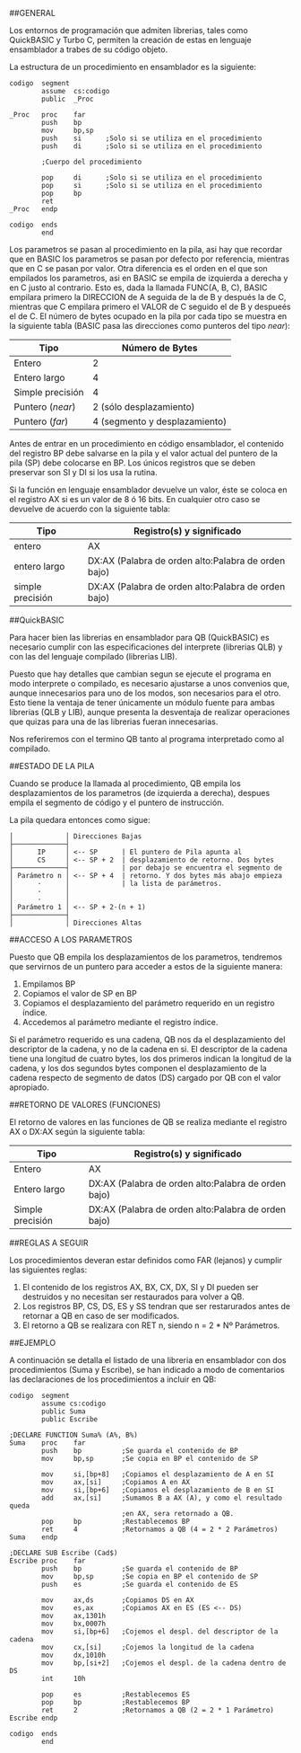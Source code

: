 ##GENERAL

Los entornos de programación que admiten librerias, tales como QuickBASIC y Turbo C, permiten la creación de estas en lenguaje ensamblador a trabes de su código objeto.

La estructura de un procedimiento en ensamblador es la siguiente:

```Assembly
codigo  segment
		assume  cs:codigo
		public  _Proc

_Proc   proc    far
		push    bp
		mov     bp,sp
		push    si      ;Solo si se utiliza en el procedimiento
		push    di      ;Solo si se utiliza en el procedimiento

		;Cuerpo del procedimiento

		pop     di      ;Solo si se utiliza en el procedimiento
		pop     si      ;Solo si se utiliza en el procedimiento
		pop     bp
		ret
_Proc   endp

codigo  ends
		end
```

Los parametros se pasan al procedimiento en la pila, asi hay que recordar que en BASIC los parametros se pasan por defecto por referencia, mientras que en C se pasan por valor. Otra diferencia es el orden en el que son empilados los parametros, asi en BASIC se empila de izquierda a derecha y en C justo al contrario. Esto es, dada la llamada FUNC(A, B, C), BASIC empilara primero la DIRECCION de A seguida de la de B y después la de C, mientras que C empilara primero el VALOR de C seguido el de B y despueés el de C. El número de bytes ocupado en la pila por cada tipo se muestra en la siguiente tabla (BASIC pasa las direcciones como punteros del tipo *near*):

|Tipo                  |Número de Bytes              |
|----------------------|-----------------------------|
|Entero                |2                            |
|Entero largo          |4                            |
|Simple precisión      |4                            |
|Puntero (*near*)      |2 (sólo desplazamiento)      |
|Puntero (*far*)       |4 (segmento y desplazamiento)|

Antes de entrar en un procedimiento en código ensamblador, el contenido del registro BP debe salvarse en la pila y el valor actual del puntero de la pila (SP) debe colocarse en BP. Los únicos registros que se deben preservar son SI y DI si los usa la rutina.

Si la función en lenguaje ensamblador devuelve un valor, éste se coloca en el registro AX si es un valor de 8 ó 16 bits. En cualquier otro caso se devuelve de acuerdo con la siguiente tabla:

|Tipo            |Registro(s) y significado                          |
|----------------|---------------------------------------------------|
|entero          |AX                                                 |
|entero largo    |DX:AX (Palabra de orden alto:Palabra de orden bajo)|
|simple precisión|DX:AX (Palabra de orden alto:Palabra de orden bajo)|

##QuickBASIC

Para hacer bien las librerias en ensamblador para QB (QuickBASIC) es necesario cumplir con las especificaciones del interprete (librerias QLB) y con las del lenguaje compilado (librerias LIB).

Puesto que hay detalles que cambian segun se ejecute el programa en modo interprete o compilado, es necesario ajustarse a unos convenios que, aunque innecesarios para uno de los modos, son necesarios para el otro. Esto tiene la ventaja de tener únicamente un módulo fuente para ambas librerias (QLB y LIB), aunque presenta la desventaja de realizar operaciones que quizas para una de las librerias fueran innecesarias.

Nos referiremos con el termino QB tanto al programa interpretado como al compilado.

##ESTADO DE LA PILA

Cuando se produce la llamada al procedimiento, QB empila los desplazamientos de los parametros (de izquierda a derecha), despues empila el segmento de código y el puntero de instrucción.

La pila quedara entonces como sigue:

	│             │ Direcciones Bajas
	├─────────────┤
	│      IP     │ <-- SP      | El puntero de Pila apunta al
	│      CS     │ <-- SP + 2  | desplazamiento de retorno. Dos bytes
	├─────────────┤             | por debajo se encuentra el segmento de
	│ Parámetro n │ <-- SP + 4  | retorno. Y dos bytes más abajo empieza
	│      ·      │             | la lista de parámetros.
	│      ·      │
	│      ·      │
	│ Parámetro 1 │ <-- SP + 2·(n + 1)
	├─────────────┤
	│             │ Direcciones Altas

##ACCESO A LOS PARAMETROS

Puesto que QB empila los desplazamientos de los parametros, tendremos que servirnos de un puntero para acceder a estos de la siguiente manera:

1. Empilamos BP
2. Copiamos el valor de SP en BP
3. Copiamos el desplazamiento del parámetro requerido en un registro índice.
4. Accedemos al parámetro mediante el registro índice.

Si el parámetro requerido es una cadena, QB nos da el desplazamiento del descriptor de la cadena, y no de la cadena en si. El descriptor de la cadena tiene una longitud de cuatro bytes, los dos primeros indican la longitud de la cadena, y los dos segundos bytes componen el desplazamiento de la cadena respecto de segmento de datos (DS) cargado por QB con el valor apropiado.

##RETORNO DE VALORES (FUNCIONES)

El retorno de valores en las funciones de QB se realiza mediante el registro AX o DX:AX según la siguiente tabla:

|Tipo            |Registro(s) y significado                          |
|----------------|---------------------------------------------------|
|Entero          |AX                                                 |
|Entero largo    |DX:AX (Palabra de orden alto:Palabra de orden bajo)|
|Simple precisión|DX:AX (Palabra de orden alto:Palabra de orden bajo)|

##REGLAS A SEGUIR

Los procedimientos deveran estar definidos como FAR (lejanos) y cumplir las siguientes reglas:

1. El contenido de los registros AX, BX, CX, DX, SI y DI pueden ser destruidos y no necesitan ser restaurados para volver a QB.
2. Los registros BP, CS, DS, ES y SS tendran que ser restarurados antes de retornar a QB en caso de ser modificados.
3. El retorno a QB se realizara con RET n, siendo n = 2 * Nº Parámetros.

##EJEMPLO

A continuación se detalla el listado de una libreria en ensamblador con dos procedimientos (Suma y Escribe), se han indicado a modo de comentarios las declaraciones de los procedimientos a incluir en QB:

```Assembly
codigo  segment
		assume cs:codigo
		public Suma
		public Escribe

;DECLARE FUNCTION Suma% (A%, B%)
Suma    proc    far
		push    bp          ;Se guarda el contenido de BP
		mov     bp,sp       ;Se copia en BP el contenido de SP

		mov     si,[bp+8]   ;Copiamos el desplazamiento de A en SI
		mov     ax,[si]     ;Copiamos A en AX
		mov     si,[bp+6]   ;Copiamos el desplazamiento de B en SI
		add     ax,[si]     ;Sumamos B a AX (A), y como el resultado queda
							;en AX, sera retornado a QB.
		pop     bp          ;Restablecemos BP
		ret     4           ;Retornamos a QB (4 = 2 * 2 Parámetros)
Suma    endp

;DECLARE SUB Escribe (Cad$)
Escribe proc    far
		push    bp          ;Se guarda el contenido de BP
		mov     bp,sp       ;Se copia en BP el contenido de SP
		push    es          ;Se guarda el contenido de ES

		mov     ax,ds       ;Copiamos DS en AX
		mov     es,ax       ;Copiamos AX en ES (ES <-- DS)
		mov     ax,1301h
		mov     bx,0007h
		mov     si,[bp+6]   ;Cojemos el despl. del descriptor de la cadena
		mov     cx,[si]     ;Cojemos la longitud de la cadena
		mov     dx,1010h
		mov     bp,[si+2]   ;Cojemos el despl. de la cadena dentro de DS
		int     10h

		pop     es          ;Restablecemos ES
		pop     bp          ;Restablecemos BP
		ret     2           ;Retornamos a QB (2 = 2 * 1 Parámetro)
Escribe endp

codigo  ends
		end
```
